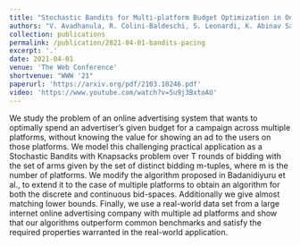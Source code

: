 ```yaml
---
title: "Stochastic Bandits for Multi-platform Budget Optimization in Online Advertising"
authors: "V. Avadhanula, R. Colini-Baldeschi, S. Leonardi, K. Abinav Sankararaman, O. Schrijvers"
collection: publications
permalink: /publication/2021-04-01-bandits-pacing
excerpt: '.'
date: 2021-04-01
venue: 'The Web Conference'
shortvenue: "WWW '21"
paperurl: 'https://arxiv.org/pdf/2103.10246.pdf'
video: 'https://www.youtube.com/watch?v=5u9j3BxtoAU'
---
```


We study the problem of an online advertising system that wants to optimally spend
an advertiser’s given budget for a campaign across multiple platforms, without knowing
the value for showing an ad to the users on those platforms. We model this challenging
practical application as a Stochastic Bandits with Knapsacks problem over T rounds of
bidding with the set of arms given by the set of distinct bidding m-tuples, where m is
the number of platforms. We modify the algorithm proposed in Badanidiyuru et al., to extend it to the case of multiple platforms to obtain an algorithm for both the
discrete and continuous bid-spaces. Additionally we give almost matching lower bounds. Finally, we use a real-world data set from
a large internet online advertising company with multiple ad platforms and show that
our algorithms outperform common benchmarks and satisfy the required properties
warranted in the real-world application.
